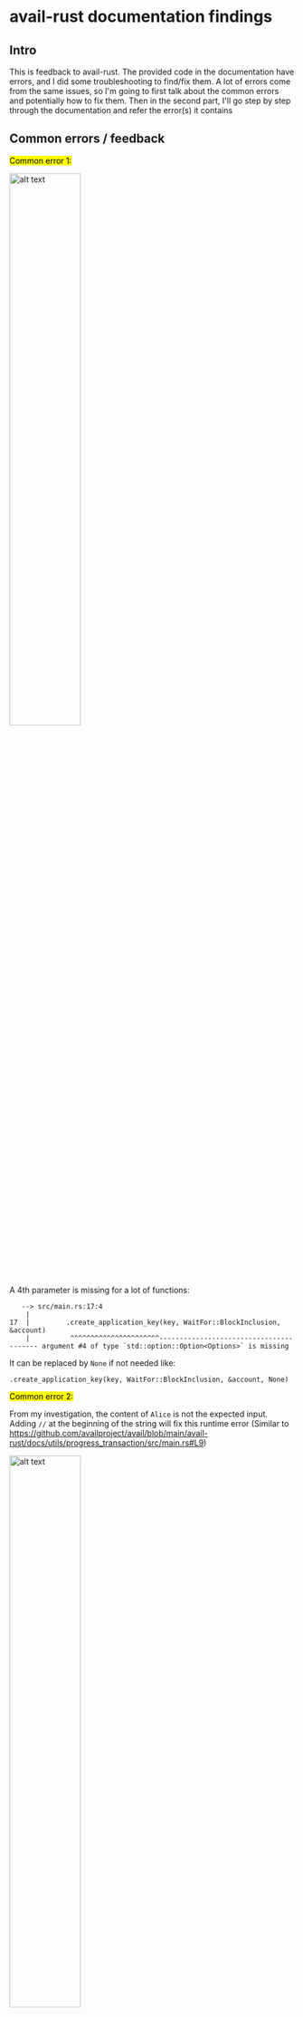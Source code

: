 # avail-rust documentation findings

## Intro

This is feedback to avail-rust. The provided code in the documentation have errors, and I did some troubleshooting to find/fix them.
A lot of errors come from the same issues, so I'm going to first talk about the common errors and potentially how to fix them.
Then in the second part, I'll go step by step through the documentation and refer the error(s) it contains

## Common errors / feedback

<mark>Common error 1:</mark>

<img src="screenshots/screenshot1.png" alt="alt text" width="50%">

A 4th parameter is missing for a lot of functions:
```
   --> src/main.rs:17:4
    |
17  |         .create_application_key(key, WaitFor::BlockInclusion, &account)
    |          ^^^^^^^^^^^^^^^^^^^^^^---------------------------------------- argument #4 of type `std::option::Option<Options>` is missing
```
It can be replaced by `None` if not needed like:

```
.create_application_key(key, WaitFor::BlockInclusion, &account, None)
```

<mark>Common error 2:</mark>

From my investigation, the content of `Alice` is not the expected input.
Adding `//` at the beginning of the string will fix this runtime error (Similar to https://github.com/availproject/avail/blob/main/avail-rust/docs/utils/progress_transaction/src/main.rs#L9)

<img src="screenshots/screenshot2.png" alt="alt text" width="50%">

<br>

<mark>Feedback 3:</mark>

At runtime, I often get this message:
```
Error: "RPC error: ErrorObject { code: ServerError(1010), message: \"Invalid Transaction\", data: Some(RawValue(\"Inability to pay some fees (e.g. account balance too low)\")) }
```
I'd suggest to point to a documentation on how to add funds 




## 1.Create a new App ID on Avail DA

https://docs.availproject.org/api-reference/avail-node-api/da-create-application-key

The provided code doesn't compile. To fix it, check Common error 1.
After this fix, there's common error 2, then feedback 2

## 2.Submit new data to Avail DA

https://docs.availproject.org/api-reference/avail-node-api/da-submit-data

`Options` and `Nonce` are missing in the includes

You can fix it in line 1:

```
use avail_rust::{Data, Keypair, SecretUri, WaitFor, SDK, Options, Nonce};
```

<img src="screenshots/screenshot3.png" alt="alt text" width="50%">

Then, there's common error 2, feedback 3

## 3.Transfer funds while ensuring min balance for sender

https://docs.availproject.org/api-reference/avail-node-api/balances-transfer-keep-alive

Common error 1 with the function `transfer_keep_alive()`

Common error 2

Feedback 3

## 4.Transfer funds without ensuring min balance for sender

https://docs.availproject.org/api-reference/avail-node-api/balances-transfer-allow-death

Common error 1 with the function `transfer_allow_death()`

Common error 2

Feedback 3

## 5.Transfer all funds from one account to another

https://docs.availproject.org/api-reference/avail-node-api/balances-transfer-all

Common error 1 with the function `transfer_all()`

Common error 2

Feedback 3


## 6.Bond AVAIL tokens on Avail DA

https://docs.availproject.org/api-reference/avail-node-api/staking-bond

Common error 1 with the function `bond()`

Common error 2

Feedback 3

## 7.Nominate staked AVAIL tokens to one or more validators

https://docs.availproject.org/api-reference/avail-node-api/staking-nominate

Common error 1 with the function `nominate()`

Common error 2

Feedback 3

## 8.

https://docs.availproject.org/api-reference/avail-node-api/staking-unbond

Common error 1 with the function `unbond()`

Common error 2

Feedback 3

## 9.

https://docs.availproject.org/api-reference/avail-node-api/staking-validate

Common error 1 with the function `validate()`

Common error 2

Feedback 3

## 10.

https://docs.availproject.org/api-reference/avail-node-api/staking-chill

Alice variable isn't used.

Common error 1 with the function `chill()`

Common error 2

Feedback 3

## 11.

https://docs.availproject.org/api-reference/avail-node-api/nomination-pools-create

Common error 2

Feedback 3

## 12.

https://docs.availproject.org/api-reference/avail-node-api/nomination-pools-create-with-pool-id

Common error 2

Feedback 3

## 13.

https://docs.availproject.org/api-reference/avail-node-api/nomination-pools-nominate

Common error 2

Feedback 3

## 14.

https://docs.availproject.org/api-reference/avail-node-api/nomination-pools-join

Common error 2

Feedback 3

## 15.

https://docs.availproject.org/api-reference/avail-lc-api/v1-confidence

I don't get the expected output

```
Failed to get confidence: 400 Bad Request
```

## 16.

https://docs.availproject.org/api-reference/avail-lc-api/v1-appdata

I don't get the expected output

```
Failed to get appdata: 404 Not Found
```

## 17.

https://docs.availproject.org/api-reference/avail-lc-api/v1-mode

<img src="screenshots/screenshot4.png" alt="alt text" width="50%">

## 18.

https://docs.availproject.org/api-reference/avail-lc-api/v1-status

Failed to get status: 404 Not Found

## 19.

https://docs.availproject.org/api-reference/avail-lc-api/v2-blocks

Failed to get block status: 404 Not Found

## 20.

https://docs.availproject.org/api-reference/avail-lc-api/v2-blocks-header

Failed to get block status: 404 Not Found

## 21.

https://docs.availproject.org/api-reference/avail-lc-api/v2-blocks-header-datafields

Failed to get block status: 404 Not Found

## 22.

https://docs.availproject.org/api-reference/avail-lc-api/v2-submit

Failed to submit data: 405 Method Not Allowed

## 23.

https://docs.availproject.org/api-reference/avail-bridge-api/vector-send-message

Compiler errors, please provide the `Cargo.toml` file 
```
$ cargo run

error[E0433]: failed to resolve: use of undeclared crate or module `alloy`
 --> src/main.rs:1:5
  |
1 | use alloy::primitives::Address;
  |     ^^^^^ use of undeclared crate or module `alloy`

error[E0432]: unresolved import `alloy_network`
 --> src/main.rs:2:5
  |
2 | use alloy_network::EthereumWallet;
  |     ^^^^^^^^^^^^^ use of undeclared crate or module `alloy_network`

error[E0432]: unresolved import `alloy_provider`
 --> src/main.rs:3:5
  |
3 | use alloy_provider::ProviderBuilder;
  |     ^^^^^^^^^^^^^^ use of undeclared crate or module `alloy_provider`

error[E0432]: unresolved import `alloy_sol_types`
 --> src/main.rs:4:5
  |
4 | use alloy_sol_types::sol;
  |     ^^^^^^^^^^^^^^^ use of undeclared crate or module `alloy_sol_types`

error[E0432]: unresolved import `anyhow`
 --> src/main.rs:5:5
  |
5 | use anyhow::{anyhow, Result};
  |     ^^^^^^ use of undeclared crate or module `anyhow`

error[E0433]: failed to resolve: use of undeclared crate or module `avail_rust`
 --> src/main.rs:7:5
  |
7 | use avail_rust::avail::runtime_types::bounded_collections::bounded_vec::BoundedVec;
  |     ^^^^^^^^^^ use of undeclared crate or module `avail_rust`

error[E0433]: failed to resolve: use of undeclared crate or module `avail_rust`
 --> src/main.rs:8:5
  |
8 | use avail_rust::avail_core::data_proof::AddressedMessage;
  |     ^^^^^^^^^^ use of undeclared crate or module `avail_rust`

error[E0432]: unresolved import `avail_bridge_tools`
 --> src/main.rs:6:5
  |
6 | use avail_bridge_tools::{address_to_h256, convert_addressed_message, eth_seed_to_address, Config};
  |     ^^^^^^^^^^^^^^^^^^ use of undeclared crate or module `avail_bridge_tools`

error[E0432]: unresolved import `avail_rust`
 --> src/main.rs:9:5
  |
9 | use avail_rust::{avail, AvailExtrinsicParamsBuilder, Keypair, SecretUri, WaitFor, SDK};
  |     ^^^^^^^^^^ use of undeclared crate or module `avail_rust`

error[E0432]: unresolved import `sp_core`
  --> src/main.rs:12:5
   |
12 | use sp_core::H256;
   |     ^^^^^^^ use of undeclared crate or module `sp_core`

error[E0433]: failed to resolve: use of undeclared crate or module `avail_rust`
  --> src/main.rs:69:18
   |
69 |         message: avail_rust::avail_core::data_proof::Message::ArbitraryMessage(
   |                  ^^^^^^^^^^ use of undeclared crate or module `avail_rust`

warning: unused import: `std::str::FromStr`
  --> src/main.rs:14:5
   |
14 | use std::str::FromStr;
   |     ^^^^^^^^^^^^^^^^^
   |
   = note: `#[warn(unused_imports)]` on by default

error[E0433]: failed to resolve: use of undeclared crate or module `toml`
  --> src/main.rs:26:18
   |
26 |     let config = toml::from_str::<Config>(&content).expect("Parse config.toml");
   |                  ^^^^ use of undeclared crate or module `toml`

error[E0433]: failed to resolve: use of undeclared type `AvailBridgeContract`
  --> src/main.rs:46:20
   |
46 |     let contract = AvailBridgeContract::new(contract_addr, &provider);
   |                    ^^^^^^^^^^^^^^^^^^^ use of undeclared type `AvailBridgeContract`

error[E0433]: failed to resolve: use of undeclared crate or module `hex`
   --> src/main.rs:198:13
    |
198 |             hex::decode(without_prefix).unwrap()
    |             ^^^ use of undeclared crate or module `hex`

error[E0433]: failed to resolve: use of undeclared crate or module `alloy_signer_local`
  --> src/main.rs:36:18
   |
36 |         .parse::<alloy_signer_local::PrivateKeySigner>()?;
   |                  ^^^^^^^^^^^^^^^^^^ use of undeclared crate or module `alloy_signer_local`

Some errors have detailed explanations: E0432, E0433.
For more information about an error, try `rustc --explain E0432`.
warning: `your-project-name` (bin "your-project-name") generated 1 warning
error: could not compile `your-project-name` (bin "your-project-name") due to 15 previous errors; 1 warning emitted
```

## 24.

https://docs.availproject.org/api-reference/avail-bridge-api/vector-send-tokens

Compiler errors, please provide the `Cargo.toml` file 

```
error[E0433]: failed to resolve: use of undeclared crate or module `alloy`
 --> src/main.rs:1:5
  |
1 | use alloy::primitives::{Address, U256};
  |     ^^^^^ use of undeclared crate or module `alloy`

error[E0432]: unresolved import `alloy_network`
 --> src/main.rs:2:5
  |
2 | use alloy_network::EthereumWallet;
  |     ^^^^^^^^^^^^^ use of undeclared crate or module `alloy_network`

error[E0432]: unresolved import `alloy_provider`
 --> src/main.rs:3:5
  |
3 | use alloy_provider::ProviderBuilder;
  |     ^^^^^^^^^^^^^^ use of undeclared crate or module `alloy_provider`

error[E0432]: unresolved import `alloy_sol_types`
 --> src/main.rs:4:5
  |
4 | use alloy_sol_types::sol;
  |     ^^^^^^^^^^^^^^^ use of undeclared crate or module `alloy_sol_types`

error[E0432]: unresolved import `anyhow`
 --> src/main.rs:5:5
  |
5 | use anyhow::{anyhow, Result};
  |     ^^^^^^ use of undeclared crate or module `anyhow`

error[E0433]: failed to resolve: use of undeclared crate or module `avail_rust`
 --> src/main.rs:7:5
  |
7 | use avail_rust::avail::runtime_types::bounded_collections::bounded_vec::BoundedVec;
  |     ^^^^^^^^^^ use of undeclared crate or module `avail_rust`

error[E0433]: failed to resolve: use of undeclared crate or module `avail_rust`
 --> src/main.rs:8:5
  |
8 | use avail_rust::avail_core::data_proof::AddressedMessage;
  |     ^^^^^^^^^^ use of undeclared crate or module `avail_rust`

error[E0432]: unresolved import `avail_bridge_tools`
 --> src/main.rs:6:5
  |
6 | use avail_bridge_tools::{address_to_h256, convert_addressed_message, eth_seed_to_address, Config};
  |     ^^^^^^^^^^^^^^^^^^ use of undeclared crate or module `avail_bridge_tools`

error[E0433]: failed to resolve: use of undeclared crate or module `avail_rust`
  --> src/main.rs:10:5
   |
10 | use avail_rust::{subxt_signer::SecretUri, Keypair};
   |     ^^^^^^^^^^ use of undeclared crate or module `avail_rust`

error[E0432]: unresolved import `avail_rust`
 --> src/main.rs:9:5
  |
9 | use avail_rust::{avail, AvailExtrinsicParamsBuilder, WaitFor, SDK};
  |     ^^^^^^^^^^ use of undeclared crate or module `avail_rust`

error[E0432]: unresolved import `avail_rust`
  --> src/main.rs:10:5
   |
10 | use avail_rust::{subxt_signer::SecretUri, Keypair};
   |     ^^^^^^^^^^ use of undeclared crate or module `avail_rust`

error[E0432]: unresolved import `sp_core`
  --> src/main.rs:13:5
   |
13 | use sp_core::H256;
   |     ^^^^^^^ use of undeclared crate or module `sp_core`

error[E0433]: failed to resolve: use of undeclared crate or module `avail_rust`
  --> src/main.rs:68:18
   |
68 |         message: avail_rust::avail_core::data_proof::Message::FungibleToken {
   |                  ^^^^^^^^^^ use of undeclared crate or module `avail_rust`

warning: unused import: `str::FromStr`
  --> src/main.rs:14:15
   |
14 | use std::{fs, str::FromStr, time::Duration};
   |               ^^^^^^^^^^^^
   |
   = note: `#[warn(unused_imports)]` on by default

error[E0433]: failed to resolve: use of undeclared crate or module `toml`
  --> src/main.rs:25:18
   |
25 |     let config = toml::from_str::<Config>(&content).unwrap();
   |                  ^^^^ use of undeclared crate or module `toml`

error[E0433]: failed to resolve: use of undeclared type `AvailBridgeContract`
  --> src/main.rs:45:20
   |
45 |     let contract = AvailBridgeContract::new(contract_addr, &provider);
   |                    ^^^^^^^^^^^^^^^^^^^ use of undeclared type `AvailBridgeContract`

error[E0433]: failed to resolve: use of undeclared crate or module `hex`
   --> src/main.rs:196:13
    |
196 |             hex::decode(without_prefix).unwrap()
    |             ^^^ use of undeclared crate or module `hex`

error[E0433]: failed to resolve: use of undeclared crate or module `alloy_signer_local`
  --> src/main.rs:35:18
   |
35 |         .parse::<alloy_signer_local::PrivateKeySigner>()?;
   |                  ^^^^^^^^^^^^^^^^^^ use of undeclared crate or module `alloy_signer_local`

Some errors have detailed explanations: E0432, E0433.
For more information about an error, try `rustc --explain E0432`.
warning: `your-project-name` (bin "your-project-name") generated 1 warning
error: could not compile `your-project-name` (bin "your-project-name") due to 17 previous errors; 1 warning emitted
```